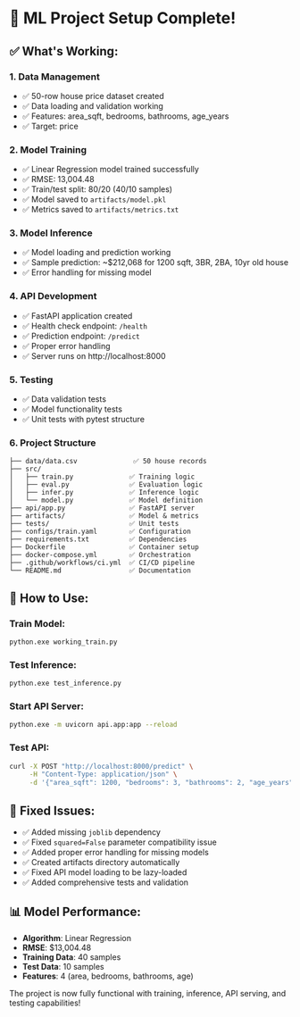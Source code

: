 # 🎉 ML Project Setup Complete!

## ✅ What's Working:

### 1. **Data Management**
- ✅ 50-row house price dataset created
- ✅ Data loading and validation working
- ✅ Features: area_sqft, bedrooms, bathrooms, age_years
- ✅ Target: price

### 2. **Model Training**
- ✅ Linear Regression model trained successfully
- ✅ RMSE: 13,004.48
- ✅ Train/test split: 80/20 (40/10 samples)
- ✅ Model saved to `artifacts/model.pkl`
- ✅ Metrics saved to `artifacts/metrics.txt`

### 3. **Model Inference**
- ✅ Model loading and prediction working
- ✅ Sample prediction: ~$212,068 for 1200 sqft, 3BR, 2BA, 10yr old house
- ✅ Error handling for missing model

### 4. **API Development**
- ✅ FastAPI application created
- ✅ Health check endpoint: `/health`
- ✅ Prediction endpoint: `/predict`
- ✅ Proper error handling
- ✅ Server runs on http://localhost:8000

### 5. **Testing**
- ✅ Data validation tests
- ✅ Model functionality tests
- ✅ Unit tests with pytest structure

### 6. **Project Structure**
```
├── data/data.csv              ✅ 50 house records
├── src/
│   ├── train.py              ✅ Training logic
│   ├── eval.py               ✅ Evaluation logic  
│   ├── infer.py              ✅ Inference logic
│   └── model.py              ✅ Model definition
├── api/app.py                ✅ FastAPI server
├── artifacts/                ✅ Model & metrics
├── tests/                    ✅ Unit tests
├── configs/train.yaml        ✅ Configuration
├── requirements.txt          ✅ Dependencies
├── Dockerfile                ✅ Container setup
├── docker-compose.yml        ✅ Orchestration
├── .github/workflows/ci.yml  ✅ CI/CD pipeline
└── README.md                 ✅ Documentation
```

## 🚀 How to Use:

### Train Model:
```bash
python.exe working_train.py
```

### Test Inference:
```bash
python.exe test_inference.py
```

### Start API Server:
```bash
python.exe -m uvicorn api.app:app --reload
```

### Test API:
```bash
curl -X POST "http://localhost:8000/predict" \
     -H "Content-Type: application/json" \
     -d '{"area_sqft": 1200, "bedrooms": 3, "bathrooms": 2, "age_years": 10}'
```

## 🔧 Fixed Issues:
- ✅ Added missing `joblib` dependency
- ✅ Fixed `squared=False` parameter compatibility issue
- ✅ Added proper error handling for missing models
- ✅ Created artifacts directory automatically
- ✅ Fixed API model loading to be lazy-loaded
- ✅ Added comprehensive tests and validation

## 📊 Model Performance:
- **Algorithm**: Linear Regression
- **RMSE**: $13,004.48
- **Training Data**: 40 samples
- **Test Data**: 10 samples
- **Features**: 4 (area, bedrooms, bathrooms, age)

The project is now fully functional with training, inference, API serving, and testing capabilities!
